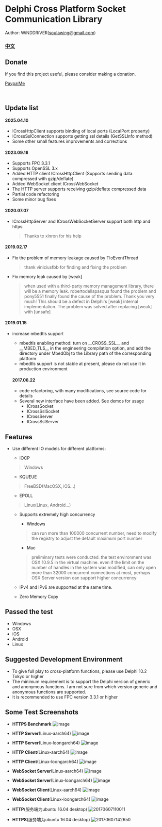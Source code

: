 # Delphi Cross Platform Socket Communication Library

Author: WiNDDRiVER(soulawing@gmail.com)

### [中文](README.md)

## Donate
If you find this project useful, please consider making a donation.

[PaypalMe](https://www.paypal.me/winddriver)

<br>

## Update list

#### 2025.04.10
- ICrossHttpClient supports binding of local ports (LocalPort property)
- ICrossSslConnection supports getting ssl details (GetSSLInfo method)
- Some other small features improvements and corrections

#### 2023.09.18
- Supports FPC 3.3.1
- Supports OpenSSL 3.x
- Added HTTP client ICrossHttpClient (Supports sending data compressed with gzip/deflate)
- Added WebSocket client ICrossWebSocket
- The HTTP server supports receiving gzip/deflate compressed data
- Partial code refactoring
- Some minor bug fixes

#### 2020.07.07
- ICrossHttpServer and ICrossWebSocketServer support both http and https
  > Thanks to xlnron for his help

#### 2019.02.17
- Fix the problem of memory leakage caused by TIoEventThread
  > thank viniciusfbb for finding and fixing the problem
- Fix memory leak caused by [weak]
  > when used with a third-party memory management library, there will be a memory leak. robertodellapasqua found the problem and pony5551 finally found the cause of the problem. Thank you very much! This should be a defect in Delphi's [weak] internal implementation. The problem was solved after replacing [weak] with [unsafe]
  
#### 2019.01.15
- increase mbedtls support
  - mbedtls enabling method: turn on \_\_CROSS\_SSL\_\_ and \_\_MBED\_TLS\_\_ in the engineering compilation option, and add the directory under MbedObj to the Library path of the corresponding platform
  - mbedtls support is not stable at present, please do not use it in production environment
  
  #### 2017.08.22
  - code refactoring, with many modifications, see source code for details
  - Several new interface have been added. See demos for usage
    - ICrossSocket
    - ICrossSslSocket
    - ICrossServer
    - ICrossSslServer
    
## Features
- Use different IO models for different platforms:
  - IOCP
  > Windows
  
  - KQUEUE
  > FreeBSD(MacOSX, iOS...)
  
  - EPOLL
  > Linux(Linux, Android...)
  
  - Supports extremely high concurrency
  
    - Windows
    > can run more than 100000 concurrent number, need to modify the registry to adjust the default maximum port number
    
    - Mac
    > preliminary tests were conducted. the test environment was OSX 10.9.5 in the virtual machine. even if the limit on the number of handles in the system was modified,
    > can only open more than 32000 concurrent connections at most, perhaps OSX Server version can support higher concurrency

  - IPv4 and IPv6 are supported at the same time.
  - Zero Memory Copy
  
## Passed the test
  - Windows
  - OSX
  - iOS
  - Android
  - Linux

## Suggested Development Environment
  - To give full play to cross-platform functions, please use Delphi 10.2 Tokyo or higher
  - The minimum requirement is to support the Delphi version of generic and anonymous functions. I am not sure from which version generic and anonymous functions are supported.
  - It is recommended to use FPC version 3.3.1 or higher
  
## Some Test Screenshots

- **HTTPS Benchmark**
![image](https://github.com/winddriver/Delphi-Cross-Socket/assets/3221597/482c19c1-8808-4c93-91da-f8ed2389c2a7)

- **HTTP Server**(Linux-aarch64)
![image](https://github.com/winddriver/Delphi-Cross-Socket/assets/3221597/14bc8b38-3ea3-4ae1-b781-488940024380)

- **HTTP Server**(Linux-loongarch64)
![image](https://github.com/winddriver/Delphi-Cross-Socket/assets/3221597/048a6df0-3e97-4fc4-9cf8-7e48438e1ffa)

- **HTTP Client**(Linux-aarch64)
![image](https://github.com/winddriver/Delphi-Cross-Socket/assets/3221597/5a4e0fca-0e12-4cfa-887c-9e0f20d03b7b)

- **HTTP Client**(Linux-loongarch64)
![image](https://github.com/winddriver/Delphi-Cross-Socket/assets/3221597/93f0f78d-109f-4ec5-9acd-82168772a510)

- **WebSocket Server**(Linux-aarch64)
![image](https://github.com/winddriver/Delphi-Cross-Socket/assets/3221597/30b835eb-eaa9-4c1e-8cc4-14bb165709ca)

- **WebSocket Server**(Linux-loongarch64)
![image](https://github.com/winddriver/Delphi-Cross-Socket/assets/3221597/671942ef-9946-4609-a06d-2f6249b08ac4)

- **WebSocket Client**(Linux-aarch64)
![image](https://github.com/winddriver/Delphi-Cross-Socket/assets/3221597/e3d2ddf9-e281-4471-b0df-7785a8a4c220)

- **WebSocket Client**(Linux-loongarch64)
![image](https://github.com/winddriver/Delphi-Cross-Socket/assets/3221597/3d01e561-d682-4195-91e0-3758fac44467)

- **HTTP**(服务端为ubuntu 16.04 desktop)
![20170607110011](https://user-images.githubusercontent.com/3221597/26860614-61b750b4-4b71-11e7-8afc-74c3ebf16f7e.png)

- **HTTPS**(服务端为ubuntu 16.04 desktop)
![20170607142650](https://user-images.githubusercontent.com/3221597/26868229-d8d79f40-4b9a-11e7-927c-bfb3d7e6e55d.png)
